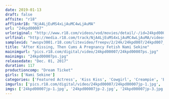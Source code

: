```yaml
---
date: 2019-01-13
draft: false
affsite: "r18"
afflinkr18: "NjA4LjEuMS4xLjAuMC4wLjAuMA"
url: "24kpd00007"
urloriginal: "http://www.r18.com/videos/vod/movies/detail/-/id=24kpd00007"
urlfinal: "http://media.r18.com/track/NjA4LjEuMS4xLjAuMC4wLjAuMA/videos/vod/movies/detail/-/id=24kpd00007"
samplevid: "awspv3001.r18.com/litevideo/freepv/2/24k/24kpd007/24kpd007_dmb_w.mp4"
title: "After Kissing, Then Cums A Pregnancy Fetish Nami Sekine"
mainimgurl: "pics.r18.com/digital/video/24kpd00007/24kpd00007ps.jpg"
mainimgs: "24kpd00007ps.jpg"
releasedate: "Dec. 01, 2017"
duration: 117
productioncomp: "Dream Ticket"
girls: ['Nami Sekine']
categories: ['Featured Actress', 'Kiss Kiss', 'Cowgirl', 'Creampie', 'Blowjob', 'Fingering', 'Hi-Def']
imgurls: ['pics.r18.com/digital/video/24kpd00007/24kpd00007jp-1.jpg', 'pics.r18.com/digital/video/24kpd00007/24kpd00007jp-2.jpg', 'pics.r18.com/digital/video/24kpd00007/24kpd00007jp-3.jpg', 'pics.r18.com/digital/video/24kpd00007/24kpd00007jp-4.jpg', 'pics.r18.com/digital/video/24kpd00007/24kpd00007jp-5.jpg', 'pics.r18.com/digital/video/24kpd00007/24kpd00007jp-6.jpg', 'pics.r18.com/digital/video/24kpd00007/24kpd00007jp-7.jpg', 'pics.r18.com/digital/video/24kpd00007/24kpd00007jp-8.jpg', 'pics.r18.com/digital/video/24kpd00007/24kpd00007jp-9.jpg', 'pics.r18.com/digital/video/24kpd00007/24kpd00007jp-10.jpg', 'pics.r18.com/digital/video/24kpd00007/24kpd00007jp-11.jpg', 'pics.r18.com/digital/video/24kpd00007/24kpd00007jp-12.jpg', 'pics.r18.com/digital/video/24kpd00007/24kpd00007jp-13.jpg', 'pics.r18.com/digital/video/24kpd00007/24kpd00007jp-14.jpg', 'pics.r18.com/digital/video/24kpd00007/24kpd00007jp-15.jpg', 'pics.r18.com/digital/video/24kpd00007/24kpd00007jp-16.jpg', 'pics.r18.com/digital/video/24kpd00007/24kpd00007jp-17.jpg', 'pics.r18.com/digital/video/24kpd00007/24kpd00007jp-18.jpg', 'pics.r18.com/digital/video/24kpd00007/24kpd00007jp-19.jpg', 'pics.r18.com/digital/video/24kpd00007/24kpd00007jp-20.jpg']
imgs: ['24kpd00007jp-1.jpg', '24kpd00007jp-2.jpg', '24kpd00007jp-3.jpg', '24kpd00007jp-4.jpg', '24kpd00007jp-5.jpg', '24kpd00007jp-6.jpg', '24kpd00007jp-7.jpg', '24kpd00007jp-8.jpg', '24kpd00007jp-9.jpg', '24kpd00007jp-10.jpg', '24kpd00007jp-11.jpg', '24kpd00007jp-12.jpg', '24kpd00007jp-13.jpg', '24kpd00007jp-14.jpg', '24kpd00007jp-15.jpg', '24kpd00007jp-16.jpg', '24kpd00007jp-17.jpg', '24kpd00007jp-18.jpg', '24kpd00007jp-19.jpg', '24kpd00007jp-20.jpg']
---
```

